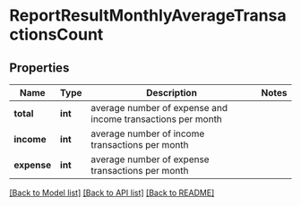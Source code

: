 # ReportResultMonthlyAverageTransactionsCount

## Properties
Name | Type | Description | Notes
------------ | ------------- | ------------- | -------------
**total** | **int** | average number of expense and income transactions per month | 
**income** | **int** | average number of income transactions per month | 
**expense** | **int** | average number of expense transactions per month | 

[[Back to Model list]](../README.md#documentation-for-models) [[Back to API list]](../README.md#documentation-for-api-endpoints) [[Back to README]](../README.md)

